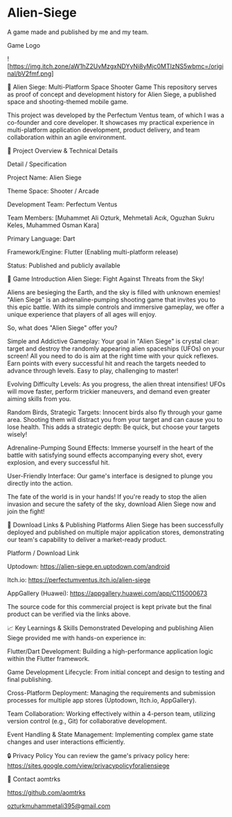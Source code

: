 # Alien-Siege
A game made and published by me and my team.


Game Logo


![https://img.itch.zone/aW1hZ2UvMzgxNDYyNi8yMjc0MTIzNS5wbmc=/original/bV2fmf.png]


🚀 Alien Siege: Multi-Platform Space Shooter Game
This repository serves as proof of concept and development history for Alien Siege, a published space and shooting-themed mobile game.

This project was developed by the Perfectum Ventus team, of which I was a co-founder and core developer.
It showcases my practical experience in multi-platform application development, product delivery, and team collaboration within an agile environment.

🎯 Project Overview & Technical Details


Detail	/  Specification


Project Name:	Alien Siege


Theme	Space: Shooter / Arcade


Development Team:	Perfectum Ventus 


Team Members:  [Muhammet Ali Ozturk, Mehmetali Acık, Oguzhan Sukru Keles, Muhammed Osman Kara]


Primary Language:	Dart


Framework/Engine:	Flutter (Enabling multi-platform release)


Status:	Published and publicly available


🌟 Game Introduction
Alien Siege: Fight Against Threats from the Sky!

Aliens are besieging the Earth, and the sky is filled with unknown enemies! "Alien Siege" is an adrenaline-pumping shooting game that invites you to this epic battle.
With its simple controls and immersive gameplay, we offer a unique experience that players of all ages will enjoy.

So, what does "Alien Siege" offer you?

Simple and Addictive Gameplay: Your goal in "Alien Siege" is crystal clear: target and destroy the randomly appearing alien spaceships (UFOs) on your screen!
All you need to do is aim at the right time with your quick reflexes. Earn points with every successful hit and reach the targets needed to advance through levels. Easy to play, challenging to master!

Evolving Difficulty Levels: As you progress, the alien threat intensifies! UFOs will move faster, perform trickier maneuvers, and demand even greater aiming skills from you.

Random Birds, Strategic Targets: Innocent birds also fly through your game area.
Shooting them will distract you from your target and can cause you to lose health. This adds a strategic depth: Be quick, but choose your targets wisely!

Adrenaline-Pumping Sound Effects: Immerse yourself in the heart of the battle with satisfying sound effects accompanying every shot, every explosion, and every successful hit.

User-Friendly Interface: Our game's interface is designed to plunge you directly into the action.

The fate of the world is in your hands! If you're ready to stop the alien invasion and secure the safety of the sky, download Alien Siege now and join the fight!

🔗 Download Links & Publishing Platforms
Alien Siege has been successfully deployed and published on multiple major application stores, demonstrating our team's capability to deliver a market-ready product.

Platform	/  Download Link


Uptodown:	https://alien-siege.en.uptodown.com/android


Itch.io:	https://perfectumventus.itch.io/alien-siege


AppGallery (Huawei):	https://appgallery.huawei.com/app/C115000673



The source code for this commercial project is kept private but the final product can be verified via the links above.



📈 Key Learnings & Skills Demonstrated
Developing and publishing Alien Siege provided me with hands-on experience in:

Flutter/Dart Development: Building a high-performance application logic within the Flutter framework.

Game Development Lifecycle: From initial concept and design to testing and final publishing.

Cross-Platform Deployment: Managing the requirements and submission processes for multiple app stores (Uptodown, Itch.io, AppGallery).

Team Collaboration: Working effectively within a 4-person team, utilizing version control (e.g., Git) for collaborative development.

Event Handling & State Management: Implementing complex game state changes and user interactions efficiently.

🔒 Privacy Policy
You can review the game's privacy policy here:
https://sites.google.com/view/privacypolicyforaliensiege

📧 Contact
aomtrks 

https://github.com/aomtrks

ozturkmuhammetali395@gmail.com







